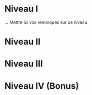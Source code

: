 # Niveau I

... Mettre ici vos remarques sur ce niveau

# Niveau II

# Niveau III

# Niveau IV (Bonus)

